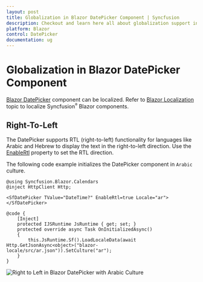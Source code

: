 ```yaml
---
layout: post
title: Globalization in Blazor DatePicker Component | Syncfusion
description: Checkout and learn here all about globalization support in Syncfusion Blazor DatePicker component, it's elements and more.
platform: Blazor
control: DatePicker
documentation: ug
---
```


# Globalization in Blazor DatePicker Component

[Blazor DatePicker](https://www.syncfusion.com/blazor-components/blazor-datepicker) component can be localized. Refer to [Blazor Localization](https://blazor.syncfusion.com/documentation/common/localization) topic to localize Syncfusion<sup style="font-size:70%">&reg;</sup> Blazor components.

## Right-To-Left

The DatePicker supports RTL (right-to-left) functionality for languages like Arabic and Hebrew to display the text in the right-to-left direction. Use the [EnableRtl](https://help.syncfusion.com/cr/blazor/Syncfusion.Blazor.Calendars.SfDatePicker-1.html#Syncfusion_Blazor_Calendars_SfDatePicker_1_EnableRtl) property to set the RTL direction.

The following code example initializes the DatePicker component in `Arabic` culture.

```cshtml
@using Syncfusion.Blazor.Calendars
@inject HttpClient Http;

<SfDatePicker TValue="DateTime?" EnableRtl=true Locale="ar"></SfDatePicker>

@code {
    [Inject]
    protected IJSRuntime JsRuntime { get; set; }
    protected override async Task OnInitializedAsync()
    {
        this.JsRuntime.Sf().LoadLocaleData(await Http.GetJsonAsync<object>("blazor-locale/src/ar.json")).SetCulture("ar");
    }
}
```



![Right to Left in Blazor DatePicker with Arabic Culture](./images/blazor-datepicker-right-to-left.png)